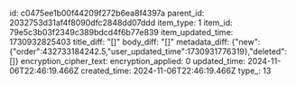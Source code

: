 id: c0475ee1b00f44209f272b6ea8f4397a
parent_id: 2032753d31af4f8090dfc2848dd07ddd
item_type: 1
item_id: 79e5c3b03f2349c389bdcd4f6b77e839
item_updated_time: 1730932825403
title_diff: "[]"
body_diff: "[]"
metadata_diff: {"new":{"order":432733184242.5,"user_updated_time":1730931776319},"deleted":[]}
encryption_cipher_text: 
encryption_applied: 0
updated_time: 2024-11-06T22:46:19.466Z
created_time: 2024-11-06T22:46:19.466Z
type_: 13